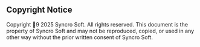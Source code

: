 ## Copyright Notice

Copyright 9 2025 Syncro Soft. All rights reserved.
This document is the property of Syncro Soft and may not be reproduced, copied, or used in any other way without the prior written consent of Syncro Soft.
